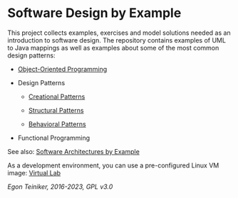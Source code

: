 # Software Design by Example
This project collects examples, exercises and model solutions needed as an introduction to software design.
The repository contains examples of UML to Java mappings as well as examples about some of the most common
design patterns:

* [Object-Oriented Programming](oo-programming)

* Design Patterns
   * [Creational Patterns](design-patterns/creational-patterns)
    
   * [Structural Patterns](design-patterns/structural-patterns)
     
   * [Behavioral Patterns](design-patterns/behavioral-patterns)
    
* Functional Programming 

See also: 
[Software Architectures by Example](https://github.com/teiniker/teiniker-lectures-softwarearchitectures) 

As a development environment, you can use a pre-configured Linux VM image:
[Virtual Lab](https://drive.google.com/drive/folders/1AzsF4Mvh1HJ8k6OW5W5hQ5CF0HdqA51l)


*Egon Teiniker, 2016-2023, GPL v3.0*
